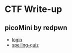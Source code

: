 # CTF Write-up
## picoMini by redpwn
- [login](CTFs/picoMini%20by%20redpwn/login.md)
- [spelling-quiz](CTFs/picoMini%20by%20redpwn/spelling-quiz.md)
